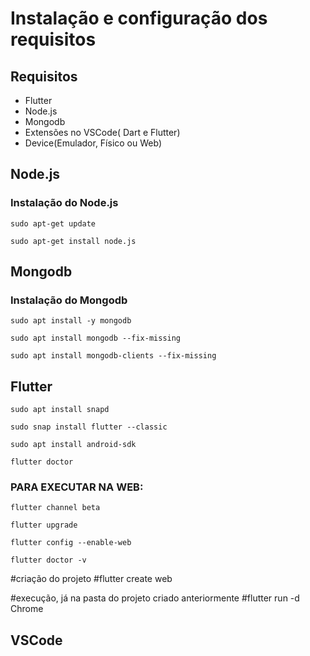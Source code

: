 # Instalação e configuração dos requisitos

## Requisitos

- Flutter 
- Node.js
- Mongodb
- Extensões no VSCode( Dart e Flutter)
- Device(Emulador, Físico ou Web) 
## Node.js

### Instalação do Node.js
```Shell
sudo apt-get update
```
```Shell
sudo apt-get install node.js
```

## Mongodb

### Instalação do Mongodb
```Shell
sudo apt install -y mongodb
```
```Shell
sudo apt install mongodb --fix-missing
```
```Shell
sudo apt install mongodb-clients --fix-missing
```
## Flutter
```Shell
sudo apt install snapd
```
```Shell
sudo snap install flutter --classic
```
```Shell
sudo apt install android-sdk
```
```Shell
flutter doctor
```

### PARA EXECUTAR NA WEB:
```Shell
flutter channel beta
```
```Shell
flutter upgrade
```
```Shell
flutter config --enable-web
```
```Shell
flutter doctor -v
```

#criação do projeto
#flutter create web


#execução, já na pasta do projeto criado anteriormente
#flutter run -d Chrome



## VSCode

